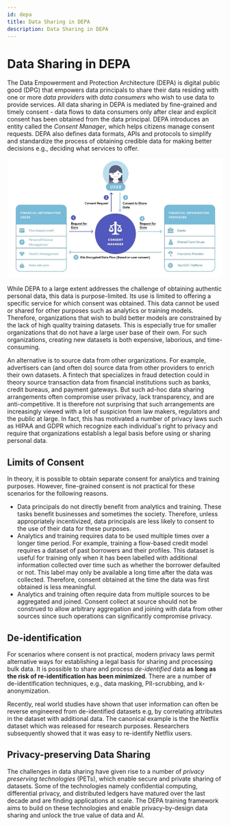 ```yaml
---
id: depa
title: Data Sharing in DEPA
description: Data Sharing in DEPA
---
```


# Data Sharing in DEPA

The Data Empowerment and Protection Architecture (DEPA) is digital public good (DPG) that empowers data principals to share their data residing with one or more _data providers_ with _data consumers_ who wish to use data to provide services. All data sharing in DEPA is mediated by fine-grained and timely consent - data flows to data consumers only after clear and explicit consent has been obtained from the data principal. DEPA introduces an entity called the _Consent Manager_, which helps citizens manage consent requests. DEPA also defines data formats, APIs and protocols to simplify and standardize the process of obtaining credible data for making better decisions e.g., deciding what services to offer. 

![Data Sharing in DEPA](./images/depa.jpg)

While DEPA to a large extent addresses the challenge of obtaining authentic personal data, this data is purpose-limited. Its use is limited to offering a specific service for which consent was obtained. This data cannot be used or shared for other purposes such as analytics or training models. Therefore, organizations that wish to build better models are constrained by the lack of high quality training datasets. This is especially true for smaller organizations that do not have a large user base of their own. For such organizations, creating new datasets is both expensive, laborious, and time-consuming. 

An alternative is to source data from other organizations. For example, advertisers can (and often do) source data from other providers to enrich their own datasets. A fintech that specializes in fraud detection could in theory source transaction data from financial institutions such as banks, credit bureaus, and payment gateways. But such ad-hoc data sharing arrangements often compromise user privacy, lack transparency, and are anti-competitive. It is therefore not surprising that such arrangements are increasingly viewed with a lot of suspicion from law makers, regulators and the public at large. In fact, this has motivated a number of privacy laws such as HIPAA and GDPR which recognize each individual's right to privacy and require that organizations establish a legal basis before using or sharing personal data. 

## Limits of Consent 

In theory, it is possible to obtain separate consent for analytics and training purposes. However, fine-grained consent is not practical for these scenarios for the following reasons.

- Data principals do not directly benefit from analytics and training. These tasks benefit businesses and sometimes the society. Therefore, unless appropriately incentivized, data principals are less likely to consent to the use of their data for these purposes. 
- Analytics and training requires data to be used multiple times over a longer time period. For example, training a flow-based credit model requires a dataset of past borrowers and their profiles. This dataset is useful for training only when it has been labelled with additional information collected over time such as whether the borrower defaulted or not. This label may only be available a long time after the data was collected. Therefore, consent obtained at the time the data was first obtained is less meaningful. 
- Analytics and training often require data from multiple sources to be aggregated and joined. Consent collect at source should not be construed to allow arbitrary aggregation and joining with data from other sources since such operations can significantly compromise privacy.  

## De-identification

For scenarios where consent is not practical, modern privacy laws permit alternative ways for establishing a legal basis for sharing and processing bulk data. It is possible to share and process _de-identified_ data __as long as the risk of re-identification has been minimized__. There are a number of de-identification techniques, e.g., data masking, PII-scrubbing, and k-anonymization. 

Recently, real world studies have shown that user information can often be reverse engineered from de-identified datasets e.g, by correlating attributes in the dataset with additional data. The canonical example is the the Netflix dataset which was released for research purposes. Researchers subsequently showed that it was easy to re-identify Netflix users.  

## Privacy-preserving Data Sharing

The challenges in data sharing have given rise to a number of _privacy preserving technologies_ (PETs), which enable secure and private sharing of datasets. Some of the technologies namely confidential computing, differential privacy, and distributed ledgers have matured over the last decade and are finding applications at scale. The DEPA training framework aims to build on these technologies and enable privacy-by-design data sharing and unlock the true value of data and AI. 
